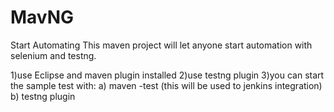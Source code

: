# MavNG
Start Automating
This maven project will let anyone start automation with selenium and testng.

1)use Eclipse and maven plugin installed
2)use testng plugin
3)you can start the sample test with:
    a) maven -test (this will be used to jenkins integration)
    b) testng plugin 
